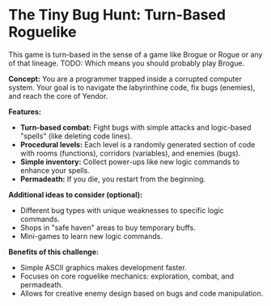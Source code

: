 # The Tiny Bug Hunt: Turn-Based Roguelike

This game is turn-based in the sense of a game like Brogue or Rogue or any of that lineage.
TODO: Which means you should probably play Brogue.

**Concept:** You are a programmer trapped inside a corrupted computer system. Your goal is to navigate the labyrinthine code, fix bugs (enemies), and reach the core of Yendor.

**Features:**

* **Turn-based combat:** Fight bugs with simple attacks and logic-based "spells" (like deleting code lines). 
* **Procedural levels:** Each level is a randomly generated section of code with rooms (functions), corridors (variables), and enemies (bugs). 
* **Simple inventory:** Collect power-ups like new logic commands to enhance your spells.
* **Permadeath:**  If you die, you restart from the beginning.

**Additional ideas to consider (optional):**

* Different bug types with unique weaknesses to specific logic commands.
* Shops in "safe haven" areas to buy temporary buffs.
* Mini-games to learn new logic commands.

**Benefits of this challenge:**

* Simple ASCII graphics makes development faster.
* Focuses on core roguelike mechanics: exploration, combat, and permadeath.
* Allows for creative enemy design based on bugs and code manipulation.
